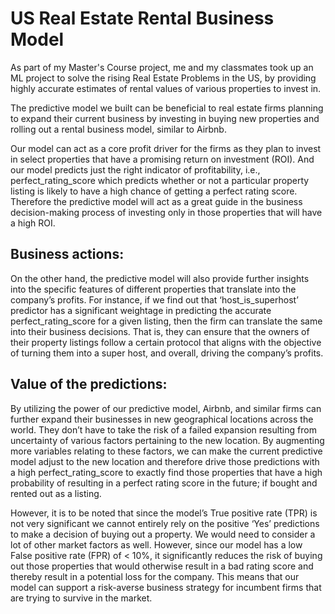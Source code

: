 # US Real Estate Rental Business Model

As part of my Master's Course project, me and my classmates took up an ML project to solve the rising Real Estate Problems in the US, by providing highly accurate estimates of rental values of various properties to invest in.

The predictive model we built can be beneficial to real estate firms planning to expand their current
business by investing in buying new properties and rolling out a rental business model, similar to
Airbnb.

Our model can act as a core profit driver for the firms as they plan to invest in select properties
that have a promising return on investment (ROI). And our model predicts just the right indicator
of profitability, i.e., perfect_rating_score which predicts whether or not a particular property listing
is likely to have a high chance of getting a perfect rating score. Therefore the predictive model will
act as a great guide in the business decision-making process of investing only in those properties
that will have a high ROI.

## Business actions:
On the other hand, the predictive model will also provide further insights into the specific features
of different properties that translate into the company’s profits. For instance, if we find out that
‘host_is_superhost’ predictor has a significant weightage in predicting the accurate
perfect_rating_score for a given listing, then the firm can translate the same into their business
decisions. That is, they can ensure that the owners of their property listings follow a certain
protocol that aligns with the objective of turning them into a super host, and overall, driving the
company’s profits.

## Value of the predictions:
By utilizing the power of our predictive model, Airbnb, and similar firms can further expand their
businesses in new geographical locations across the world. They don’t have to take the risk of a
failed expansion resulting from uncertainty of various factors pertaining to the new location. By
augmenting more variables relating to these factors, we can make the current predictive model
adjust to the new location and therefore drive those predictions with a high perfect_rating_score
to exactly find those properties that have a high probability of resulting in a perfect rating score in
the future; if bought and rented out as a listing.

However, it is to be noted that since the model’s True positive rate (TPR) is not very significant
we cannot entirely rely on the positive ‘Yes’ predictions to make a decision of buying out a
property. We would need to consider a lot of other market factors as well. However, since our
model has a low False positive rate (FPR) of < 10%, it significantly reduces the risk of buying out
those properties that would otherwise result in a bad rating score and thereby result in a potential
loss for the company. This means that our model can support a risk-averse business strategy for
incumbent firms that are trying to survive in the market.
